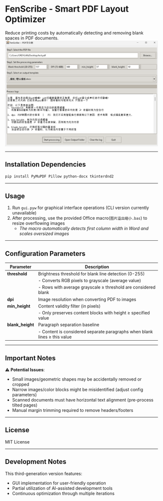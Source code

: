 # FenScribe - Smart PDF Layout Optimizer

Reduce printing costs by automatically detecting and removing blank spaces in PDF documents.
![gui图片](sample.png)

---

## Installation Dependencies

```bash
pip install PyMuPDF Pillow python-docx tkinterdnd2
```

---

## Usage

1. Run `gui.pyw` for graphical interface operations (CLI version currently unavailable)
2. After processing, use the provided Office macro(`图片溢出缩小.bas`) to resize overflowing images
   - *The macro automatically detects first column width in Word and scales oversized images*

---

## Configuration Parameters

| Parameter      | Description                                                                 |
|----------------|-----------------------------------------------------------------------------|
| **threshold**  | Brightness threshold for blank line detection (0-255)                      |
|                | - Converts RGB pixels to grayscale (average value)                         |
|                | - Rows with average grayscale ≥ threshold are considered blank             |
| **dpi**        | Image resolution when converting PDF to images                             |
| **min_height** | Content validity filter (in pixels)                                        |
|                | - Only preserves content blocks with height ≥ specified value             |
| **blank_height** | Paragraph separation baseline                                          |
|                | - Content is considered separate paragraphs when blank lines ≥ this value |

---

## Important Notes

⚠️ **Potential Issues**:
- Small images/geometric shapes may be accidentally removed or cropped
- Narrow images/color blocks might be misidentified (adjust config parameters)
- Scanned documents must have horizontal text alignment (pre-process tilted pages)
- Manual margin trimming required to remove headers/footers

---

## License

MIT License

---

## Development Notes

This third-generation version features:
- GUI implementation for user-friendly operation
- Partial utilization of AI-assisted development tools
- Continuous optimization through multiple iterations
